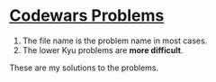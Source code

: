 # [Codewars Problems](https://www.codewars.com/)

1.  The file name is the problem name in most cases.
2.  The lower Kyu problems are  __more difficult__.

These are my solutions to the problems. 

